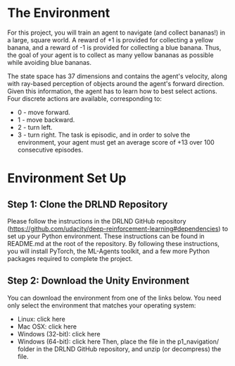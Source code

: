 # The Environment
For this project, you will train an agent to navigate (and collect bananas!) in a large, square world.
A reward of +1 is provided for collecting a yellow banana, and a reward of -1 is provided for collecting a blue banana. Thus, the goal of your agent is to collect as many yellow bananas as possible while avoiding blue bananas.

The state space has 37 dimensions and contains the agent's velocity, along with ray-based perception of objects around the agent's forward direction. Given this information, the agent has to learn how to best select actions. Four discrete actions are available, corresponding to:

- 0 - move forward.
- 1 - move backward.
- 2 - turn left.
- 3 - turn right.
The task is episodic, and in order to solve the environment, your agent must get an average score of +13 over 100 consecutive episodes.
# Environment Set Up
## Step 1: Clone the DRLND Repository
Please follow the instructions in the DRLND GitHub repository (https://github.com/udacity/deep-reinforcement-learning#dependencies) to set up your Python environment. These instructions can be found in README.md at the root of the repository. By following these instructions, you will install PyTorch, the ML-Agents toolkit, and a few more Python packages required to complete the project.
## Step 2: Download the Unity Environment
You can download the environment from one of the links below. You need only select the environment that matches your operating system:

- Linux: click here
- Mac OSX: click here
- Windows (32-bit): click here
- Windows (64-bit): click here
Then, place the file in the p1_navigation/ folder in the DRLND GitHub repository, and unzip (or decompress) the file.
